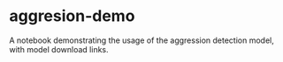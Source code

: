 # aggresion-demo
A notebook demonstrating the usage of the aggression detection model, with model download links.
